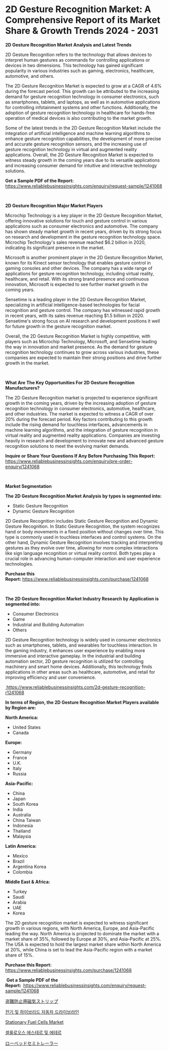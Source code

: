 <p><h1>2D Gesture Recognition Market: A Comprehensive Report of its Market Share & Growth Trends 2024 - 2031</h1></p><p><strong>2D Gesture Recognition Market Analysis and Latest Trends</strong></p>
<p><p>2D Gesture Recognition refers to the technology that allows devices to interpret human gestures as commands for controlling applications or devices in two dimensions. This technology has gained significant popularity in various industries such as gaming, electronics, healthcare, automotive, and others.</p><p>The 2D Gesture Recognition Market is expected to grow at a CAGR of 4.6% during the forecast period. This growth can be attributed to the increasing demand for gesture recognition technology in consumer electronics, such as smartphones, tablets, and laptops, as well as in automotive applications for controlling infotainment systems and other functions. Additionally, the adoption of gesture recognition technology in healthcare for hands-free operation of medical devices is also contributing to the market growth.</p><p>Some of the latest trends in the 2D Gesture Recognition Market include the integration of artificial intelligence and machine learning algorithms to enhance gesture recognition capabilities, the development of more precise and accurate gesture recognition sensors, and the increasing use of gesture recognition technology in virtual and augmented reality applications. Overall, the 2D Gesture Recognition Market is expected to witness steady growth in the coming years due to its versatile applications and increasing consumer demand for intuitive and interactive technology solutions.</p></p>
<p><strong>Get a Sample PDF of the Report:&nbsp;</strong> <a href="https://www.reliablebusinessinsights.com/enquiry/request-sample/1241068">https://www.reliablebusinessinsights.com/enquiry/request-sample/1241068</a></p>
<p>&nbsp;</p>
<p><strong>2D Gesture Recognition Major Market Players</strong></p>
<p><p>Microchip Technology is a key player in the 2D Gesture Recognition Market, offering innovative solutions for touch and gesture control in various applications such as consumer electronics and automotive. The company has shown steady market growth in recent years, driven by its strong focus on research and development in the gesture recognition technology space. Microchip Technology's sales revenue reached $6.2 billion in 2020, indicating its significant presence in the market.</p><p>Microsoft is another prominent player in the 2D Gesture Recognition Market, known for its Kinect sensor technology that enables gesture control in gaming consoles and other devices. The company has a wide range of applications for gesture recognition technology, including virtual reality, healthcare, and retail. With its strong brand presence and continuous innovation, Microsoft is expected to see further market growth in the coming years.</p><p>Sensetime is a leading player in the 2D Gesture Recognition Market, specializing in artificial intelligence-based technologies for facial recognition and gesture control. The company has witnessed rapid growth in recent years, with its sales revenue reaching $1.5 billion in 2020. Sensetime's strong focus on AI research and development positions it well for future growth in the gesture recognition market.</p><p>Overall, the 2D Gesture Recognition Market is highly competitive, with players such as Microchip Technology, Microsoft, and Sensetime leading the way in innovation and market presence. As the demand for gesture recognition technology continues to grow across various industries, these companies are expected to maintain their strong positions and drive further growth in the market.</p></p>
<p>&nbsp;</p>
<p><strong>What Are The Key Opportunities For 2D Gesture Recognition Manufacturers?</strong></p>
<p><p>The 2D Gesture Recognition market is projected to experience significant growth in the coming years, driven by the increasing adoption of gesture recognition technology in consumer electronics, automotive, healthcare, and other industries. The market is expected to witness a CAGR of over 20% during the forecast period. Key factors contributing to this growth include the rising demand for touchless interfaces, advancements in machine learning algorithms, and the integration of gesture recognition in virtual reality and augmented reality applications. Companies are investing heavily in research and development to innovate new and advanced gesture recognition solutions to meet the evolving market demands.</p></p>
<p><strong>Inquire or Share Your Questions If Any Before Purchasing This Report:</strong> <a href="https://www.reliablebusinessinsights.com/enquiry/pre-order-enquiry/1241068">https://www.reliablebusinessinsights.com/enquiry/pre-order-enquiry/1241068</a></p>
<p>&nbsp;</p>
<p><strong>Market Segmentation</strong></p>
<p><strong>The 2D Gesture Recognition Market Analysis by types is segmented into:</strong></p>
<p><ul><li>Static Gesture Recognition</li><li>Dynamic Gesture Recognition</li></ul></p>
<p><p>2D Gesture Recognition includes Static Gesture Recognition and Dynamic Gesture Recognition. In Static Gesture Recognition, the system recognizes hand or body movements in a fixed position without changes over time. This type is commonly used in touchless interfaces and control systems. On the other hand, Dynamic Gesture Recognition involves tracking and interpreting gestures as they evolve over time, allowing for more complex interactions like sign language recognition or virtual reality control. Both types play a crucial role in advancing human-computer interaction and user experience technologies.</p></p>
<p><strong>Purchase this Report:&nbsp;</strong><a href="https://www.reliablebusinessinsights.com/purchase/1241068">https://www.reliablebusinessinsights.com/purchase/1241068</a></p>
<p>&nbsp;</p>
<p><strong>The 2D Gesture Recognition Market Industry Research by Application is segmented into:</strong></p>
<p><ul><li>Consumer Electronics</li><li>Game</li><li>Industrial and Building Automation</li><li>Others</li></ul></p>
<p><p>2D Gesture Recognition technology is widely used in consumer electronics such as smartphones, tablets, and wearables for touchless interaction. In the gaming industry, it enhances user experience by enabling more immersive and interactive gameplay. In the industrial and building automation sector, 2D gesture recognition is utilized for controlling machinery and smart home devices. Additionally, this technology finds applications in other areas such as healthcare, automotive, and retail for improving efficiency and user convenience.</p></p>
<p><a href="https://www.reliablebusinessinsights.com/2d-gesture-recognition-r1241068">&nbsp;https://www.reliablebusinessinsights.com/2d-gesture-recognition-r1241068</a></p>
<p><strong>In terms of Region, the 2D Gesture Recognition Market Players available by Region are:</strong></p>
<p>
    <p> <strong> North America: </strong>
        <ul>
            <li>United States</li>
            <li>Canada</li>
        </ul>
        </p> 
    <p> <strong> Europe: </strong>
        <ul>
            <li>Germany</li>
            <li>France</li>
            <li>U.K.</li>
            <li>Italy</li>
            <li>Russia</li>
        </ul>
        </p> 
    <p> <strong> Asia-Pacific: </strong>
        <ul>
            <li>China</li>
            <li>Japan</li>
            <li>South Korea</li>
            <li>India</li>
            <li>Australia</li>
            <li>China Taiwan</li>
            <li>Indonesia</li>
            <li>Thailand</li>
            <li>Malaysia</li>
        </ul>
        </p> 
    <p> <strong> Latin America: </strong>
        <ul>
            <li>Mexico</li>
            <li>Brazil</li>
            <li>Argentina Korea</li>
            <li>Colombia</li>
        </ul>
        </p> 
    <p> <strong> Middle East & Africa: </strong>
        <ul>
            <li>Turkey</li>
            <li>Saudi</li>
            <li>Arabia</li>
            <li>UAE</li>
            <li>Korea</li>
        </ul>
    </p>
    </p>
<p><p>The 2D gesture recognition market is expected to witness significant growth in various regions, with North America, Europe, and Asia-Pacific leading the way. North America is projected to dominate the market with a market share of 35%, followed by Europe at 30%, and Asia-Pacific at 25%. The USA is expected to hold the largest market share within North America at 20%, while China is set to lead the Asia-Pacific region with a market share of 15%.</p></p>
<p><strong>Purchase this Report: </strong><a href="https://www.reliablebusinessinsights.com/purchase/1241068">https://www.reliablebusinessinsights.com/purchase/1241068</a></p>
<p>&nbsp;<strong>Get a Sample PDF of the Report:&nbsp;&nbsp;</strong><a href="https://www.reliablebusinessinsights.com/enquiry/request-sample/1241068">https://www.reliablebusinessinsights.com/enquiry/request-sample/1241068</a></p>
<p><strong></strong></p>
<p><p><a href="https://medium.com/@camerondowd204/%E9%98%B2%E7%8A%AF%E7%A3%81%E6%B0%97%E3%82%B9%E3%83%88%E3%83%AA%E3%83%83%E3%83%97%E5%B8%82%E5%A0%B4%E3%81%AE%E6%B7%B1%E5%B1%A4%E3%83%80%E3%82%A4%E3%83%96-%E3%83%88%E3%83%AC%E3%83%B3%E3%83%89-%E5%B8%82%E5%A0%B4%E3%82%BB%E3%82%B0%E3%83%A1%E3%83%B3%E3%83%86%E3%83%BC%E3%82%B7%E3%83%A7%E3%83%B3-%E7%AB%B6%E4%BA%89%E5%88%86%E6%9E%90-96910ec2208f">盗難防止用磁気ストリップ</a></p><p><a href="https://medium.com/@porterhntz2023/2024%EB%85%84%EB%B6%80%ED%84%B0-2031%EB%85%84%EA%B9%8C%EC%A7%80%EC%9D%98-%EC%A0%84%EA%B8%B0-%EB%B0%8F-%ED%95%98%EC%9D%B4%EB%B8%8C%EB%A6%AC%EB%93%9C-%EC%B0%A8%EB%9F%89-%EB%93%9C%EB%9D%BC%EC%9D%B4%EB%B8%8C%EB%9D%BC%EC%9D%B8-%EC%8B%9C%EC%9E%A5%EC%97%90-%EB%8C%80%ED%95%9C-%EC%8B%A0%ED%9D%A5-%EC%B6%94%EC%84%B8%EC%99%80-%EB%AF%B8%EB%9E%98-%EC%A0%84%EB%A7%9D-237da6603170">전기 및 하이브리드 자동차 드라이브라인</a></p><p><a href="https://github.com/ajiariaa/Market-Research-Report-List-1/blob/main/stationary-fuel-cells-market.md">Stationary Fuel Cells Market</a></p><p><a href="https://medium.com/@christianwilderman2022/%EA%B8%80%EB%A1%9C%EB%B2%8C-%EC%84%B8%ED%8E%98%ED%83%80-%EB%B0%8F-%EC%97%90%ED%85%8C%EB%A5%B4-%EC%82%B0%EC%97%85-%EC%9C%A0%ED%98%95-%EC%9D%91%EC%9A%A9-%EB%B6%84%EC%95%BC-%EC%8B%9C%EC%9E%A5-%EC%B0%B8%EA%B0%80%EC%9E%90-%EC%A7%80%EC%97%AD%EB%B3%84-%EC%84%B1%EC%9E%A5-%EB%B6%84%EC%84%9D-%EB%B0%8F-%ED%96%A5%ED%9B%84-%EC%8B%9C%EB%82%98%EB%A6%AC%EC%98%A4-2024-2031-9a4947f71c91">셀룰로오스 에스테르 및 에테르</a></p><p><a href="https://github.com/reliezer65/Market-Research-Report-List-1/blob/main/5570643151566.md">ローベッドセミトレーラー</a></p></p>